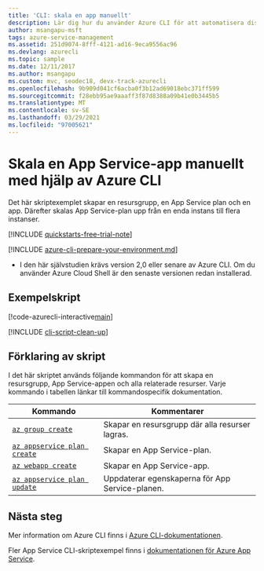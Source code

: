 ```yaml
---
title: 'CLI: skala en app manuellt'
description: Lär dig hur du använder Azure CLI för att automatisera distribution och hantering av din App Service-app. Det här exemplet visar hur du skalar en app manuellt.
author: msangapu-msft
tags: azure-service-management
ms.assetid: 251d9074-8fff-4121-ad16-9eca9556ac96
ms.devlang: azurecli
ms.topic: sample
ms.date: 12/11/2017
ms.author: msangapu
ms.custom: mvc, seodec18, devx-track-azurecli
ms.openlocfilehash: 9b909d041cf6acba0f3b12ad69018ebc371ff599
ms.sourcegitcommit: f28ebb95ae9aaaff3f87d8388a09b41e0b3445b5
ms.translationtype: MT
ms.contentlocale: sv-SE
ms.lasthandoff: 03/29/2021
ms.locfileid: "97005621"
---
```

# <a name="scale-an-app-service-app-manually-using-azure-cli"></a>Skala en App Service-app manuellt med hjälp av Azure CLI

Det här skriptexemplet skapar en resursgrupp, en App Service plan och en app. Därefter skalas App Service-plan upp från en enda instans till flera instanser.

[!INCLUDE [quickstarts-free-trial-note](../../../includes/quickstarts-free-trial-note.md)]

[!INCLUDE [azure-cli-prepare-your-environment.md](../../../includes/azure-cli-prepare-your-environment.md)]

 - I den här självstudien krävs version 2,0 eller senare av Azure CLI. Om du använder Azure Cloud Shell är den senaste versionen redan installerad.

## <a name="sample-script"></a>Exempelskript

[!code-azurecli-interactive[main](../../../cli_scripts/app-service/scale-manual/scale-manual.sh "Manual Scale")]

[!INCLUDE [cli-script-clean-up](../../../includes/cli-script-clean-up.md)]

## <a name="script-explanation"></a>Förklaring av skript

I det här skriptet används följande kommandon för att skapa en resursgrupp, App Service-appen och alla relaterade resurser. Varje kommando i tabellen länkar till kommandospecifik dokumentation.

| Kommando | Kommentarer |
|---|---|
| [`az group create`](/cli/azure/group#az-group-create) | Skapar en resursgrupp där alla resurser lagras. |
| [`az appservice plan create`](/cli/azure/appservice/plan#az-appservice-plan-create) | Skapar en App Service-plan. |
| [`az webapp create`](/cli/azure/webapp#az-webapp-create) | Skapar en App Service-app. |
| [`az appservice plan update`](/cli/azure/appservice/plan#az-appservice-plan-update) | Uppdaterar egenskaperna för App Service-planen. |

## <a name="next-steps"></a>Nästa steg

Mer information om Azure CLI finns i [Azure CLI-dokumentationen](/cli/azure).

Fler App Service CLI-skriptexempel finns i [dokumentationen för Azure App Service](../samples-cli.md).
